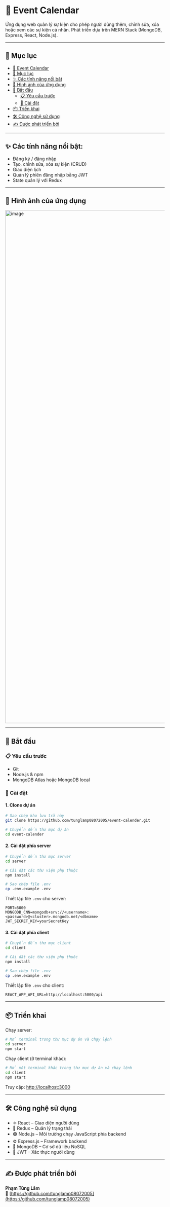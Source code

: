 # 📅 Event Calendar

Ứng dụng web quản lý sự kiện cho phép người dùng thêm, chỉnh sửa, xóa hoặc xem các sự kiện cá nhân. Phát triển dựa trên MERN Stack (MongoDB, Express, React, Node.js).

---

## 📃 Mục lục

- [📅 Event Calendar](#-event-calendar)
- [📃 Mục lục](#-mục-lục)  
- [✨ Các tính năng nổi bật](#-các-tính-năng-nổi-bật)  
- [🔗 Hình ảnh của ứng dụng](#-hình-ảnh-của-ứng-dụng)  
- [🚀 Bắt đầu](#-bắt-đầu)  
  - [📋 Yêu cầu trước](#-yêu-cầu-trước)  
  - [🔧 Cài đặt](#-cài-đặt)  
- [📦 Triển khai](#-triển-khai)  
- [🛠️ Công nghệ sử dụng](#️-công-nghệ-sử-dụng)  
- [✍️ Được phát triển bởi](#️-được-phát-triển-bởi)  

---

## ✨ Các tính năng nổi bật:

- Đăng ký / đăng nhập  
- Tạo, chỉnh sửa, xóa sự kiện (CRUD)  
- Giao diện lịch  
- Quản lý phiên đăng nhập bằng JWT  
- State quản lý với Redux  

---

## 🔗 Hình ảnh của ứng dụng
<img width="2879" height="1619" alt="image" src="https://github.com/user-attachments/assets/39dc7fce-410e-463b-be54-47b0d8f1eac5" />

---

## 🚀 Bắt đầu

### 📋 Yêu cầu trước

- Git  
- Node.js & npm  
- MongoDB Atlas hoặc MongoDB local  

### 🔧 Cài đặt

#### 1. Clone dự án

```bash
# Sao chép kho lưu trữ này
git clone https://github.com/tunglamp08072005/event-calender.git

# Chuyển đến thư mục dự án
cd event-calender
```

#### 2. Cài đặt phía server

```bash
# Chuyển đến thư mục server
cd server

# Cài đặt các thư viện phụ thuộc
npm install

# Sao chép file .env
cp .env.example .env
```

Thiết lập file `.env` cho server:

```env
PORT=5000
MONGODB_CNN=mongodb+srv://<username>:<password>@<cluster>.mongodb.net/<dbname>
JWT_SECRET_KEY=yourSecretKey
```

#### 3. Cài đặt phía client

```bash
# Chuyển đến thư mục client
cd client

# Cài đặt các thư viện phụ thuộc
npm install

# Sao chép file .env
cp .env.example .env
```

Thiết lập file `.env` cho client:

```env
REACT_APP_API_URL=http://localhost:5000/api
```

---

## 📦 Triển khai

Chạy server:

```bash
# Mở terminal trong thư mục dự án và chạy lệnh
cd server
npm start
```

Chạy client (ở terminal khác):

```bash
# Mở một terminal khác trong thư mục dự án và chạy lệnh
cd client
npm start
```

Truy cập: [http://localhost:3000](http://localhost:3000)

---

## 🛠️ Công nghệ sử dụng

- ⚛️ React – Giao diện người dùng  
- 🔁 Redux – Quản lý trạng thái  
- 🟢 Node.js – Môi trường chạy JavaScript phía backend  
- ⚙️ Express.js – Framework backend  
- 🍃 MongoDB – Cơ sở dữ liệu NoSQL  
- 🔐 JWT – Xác thực người dùng  

---

## ✍️ Được phát triển bởi

**Phạm Tùng Lâm**  
📍 [https://github.com/tunglamp08072005](https://github.com/tunglamp08072005)

